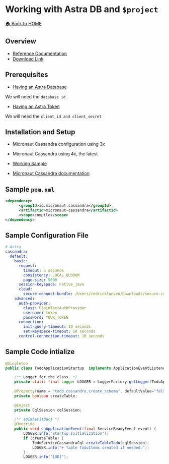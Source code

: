 # Working with Astra DB and `$project`

[🏠 Back to HOME](../README>MD)

## Overview

- [Reference Documentation](#)
- [Download Link](#)

## Prerequisites

- [Having an Astra Database]()

We will need the `database id`
- [Having an Astra Token]()

We will need the `client_id and client_secret`


## Installation and Setup

- Micronaut Cassandra configuration using 3x
- Micronaut Cassandra using 4x, the latest

- [Working Sample](https://github.com/clun/astra-native-java/tree/main/astra-todo-micronaut)

- [Micronaut Cassandra documentation](https://micronaut-projects.github.io/micronaut-cassandra/latest/guide/)


## Sample `pom.xml`

```xml
<dependency>
      <groupId>io.micronaut.cassandra</groupId>
      <artifactId>micronaut-cassandra</artifactId>
      <scope>compile</scope>
</dependency>
```

## Sample Configuration File

```yaml
# Astra
cassandra:
  default:
    basic:
      request:
        timeout: 5 seconds
        consistency: LOCAL_QUORUM
        page-size: 5000
      session-keyspace: native_java
      cloud:
        secure-connect-bundle: /Users/cedricklunven/Downloads/secure-connect-workshops.zip
    advanced:
      auth-provider:
        class: PlainTextAuthProvider
        username: token
        password: YOUR_TOKEN
      connection:
        init-query-timeout: 10 seconds          
        set-keyspace-timeout: 10 seconds
      control-connection.timeout: 10 seconds
```

## Sample Code intialize

```java
@Singleton
public class TodoApplicationStartup  implements ApplicationEventListener<ServiceReadyEvent> {

    /** Logger for the class. */
    private static final Logger LOGGER = LoggerFactory.getLogger(TodoApplicationStartup.class);
    
    @Property(name = "todo.cassandra.create_schema", defaultValue="false")
    private boolean createTable;
    
    @Inject 
    private CqlSession cqlSession;
    
    /** {@inheritDoc} */
    @Override
    public void onApplicationEvent(final ServiceReadyEvent event) {
        LOGGER.info("Startup Initialization");
        if (createTable) {
            TodoServiceCassandraCql.createTableTodo(cqlSession);
            LOGGER.info("+ Table TodoItems created if needed.");
        }
        LOGGER.info("[OK]");
```        


